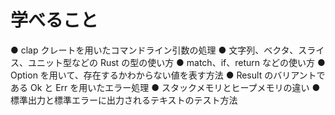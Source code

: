 # 学べること

● clap クレートを用いたコマンドライン引数の処理
● 文字列、ベクタ、スライス、ユニット型などの Rust の型の使い方
● match、if、return などの使い方
● Option を用いて、存在するかわからない値を表す方法
● Result のバリアントである Ok と Err を用いたエラー処理
● スタックメモリとヒープメモリの違い
● 標準出力と標準エラーに出力されるテキストのテスト方法
